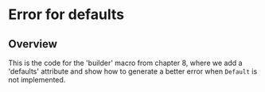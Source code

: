 # Error for defaults

## Overview

This is the code for the 'builder' macro from chapter 8, where we add a
'defaults' attribute and show how to generate a better error when `Default` is
not implemented.
